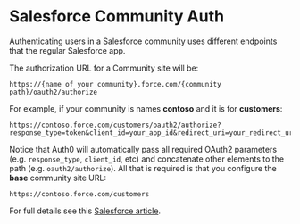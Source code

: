 # Salesforce Community Auth

Authenticating users in a Salesforce community uses different endpoints that the regular Salesforce app.

The authorization URL for a Community site will be:

	https://{name of your community}.force.com/{community path}/oauth2/authorize

For example, if your community is names __contoso__ and it is for __customers__:

	https://contoso.force.com/customers/oauth2/authorize?response_type=token&client_id=your_app_id&redirect_uri=your_redirect_uri

Notice that Auth0 will automatically pass all required OAuth2 parameters (e.g. `response_type`, `client_id`, etc) and concatenate other elements to the path (e.g. `oauth2/authorize`). All that is required is that you configure the __base__ community site URL:

	https://contoso.force.com/customers

For full details see this [Salesforce article](http://www.salesforce.com/us/developer/docs/chatterapi/Content/quickstart_communities.htm).